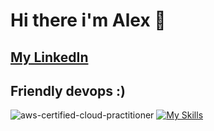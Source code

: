 # Hi there i'm Alex 👋
## [My LinkedIn](https://www.linkedin.com/in/filatov-devops/)
## Friendly devops :)
![aws-certified-cloud-practitioner](https://github.com/user-attachments/assets/f5a09ee2-0252-4151-9cc1-dbeac25f8ed0)
[![My Skills](https://skillicons.dev/icons?i=linux,docker,aws,terraform,kubernetes,nginx,cloudflare,prometheus,grafana,postgres,mysql,mongodb,redis,git,github,githubactions,gitlab,postman,bash,regex,wordpress,vscode,md,discord&perline=8)](https://skillicons.dev)

